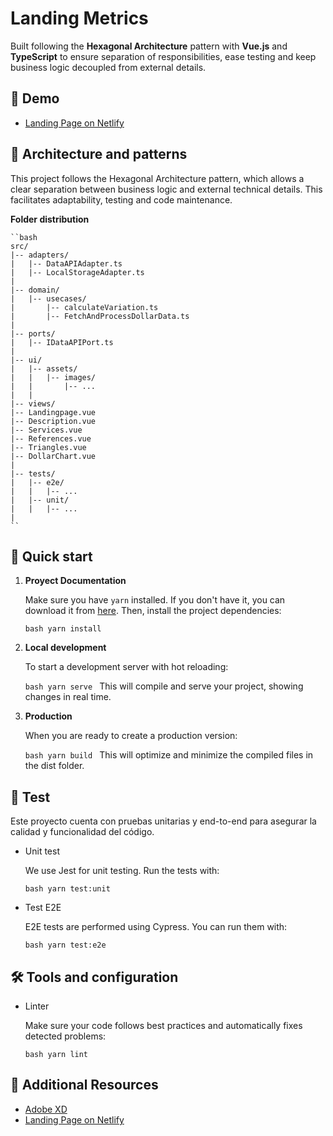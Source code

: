 # Landing Metrics

Built following the **Hexagonal Architecture** pattern with **Vue.js** and **TypeScript** to ensure separation of responsibilities, ease testing and keep business logic decoupled from external details.

## 👀 Demo
- [Landing Page on Netlify](https://landing-metrics.netlify.app/)

## 📘 Architecture and patterns

This project follows the Hexagonal Architecture pattern, which allows a clear separation between business logic and external technical details. This facilitates adaptability, testing and code maintenance.

**Folder distribution**

    ``bash
    src/
    |-- adapters/
    |   |-- DataAPIAdapter.ts
    |   |-- LocalStorageAdapter.ts
    |
    |-- domain/
    |   |-- usecases/
    |       |-- calculateVariation.ts
    |       |-- FetchAndProcessDollarData.ts
    |
    |-- ports/
    |   |-- IDataAPIPort.ts
    |
    |-- ui/
    |   |-- assets/
    |   |   |-- images/
    |   |       |-- ...
    |   |
    |-- views/
    |-- Landingpage.vue
    |-- Description.vue
    |-- Services.vue
    |-- References.vue
    |-- Triangles.vue
    |-- DollarChart.vue
    |
    |-- tests/
    |   |-- e2e/
    |   |   |-- ...
    |   |-- unit/
    |   |   |-- ...
    |
    ``

## 🚀 Quick start

1. **Proyect Documentation**

   Make sure you have `yarn` installed. If you don't have it, you can download it from [here](https://classic.yarnpkg.com/en/docs/install/). Then, install the project dependencies:

   ``bash
   yarn install
    ``
2. **Local development**

    To start a development server with hot reloading:

    ``bash
   yarn serve
   ``
    This will compile and serve your project, showing changes in real time.

3. **Production**

    When you are ready to create a production version:

    ``bash
   yarn build
   ``
   This will optimize and minimize the compiled files in the dist folder.

## 🧪 Test
    
Este proyecto cuenta con pruebas unitarias y end-to-end para asegurar la calidad y funcionalidad del código.

- Unit test

    We use Jest for unit testing. Run the tests with:

    ``bash
    yarn test:unit
    ``
- Test E2E

    E2E tests are performed using Cypress. You can run them with:

    ``bash
    yarn test:e2e
    ``
## 🛠️ Tools and configuration
- Linter

    Make sure your code follows best practices and automatically fixes detected problems:

    ``bash
    yarn lint
    ``

## 📖 Additional Resources
- [Adobe XD](https://xd.adobe.com/view/7a960ded-077f-4cf0-a0b1-e7538530864f-2fc5/specs/)
- [Landing Page on Netlify](https://landing-metrics.netlify.app/)
